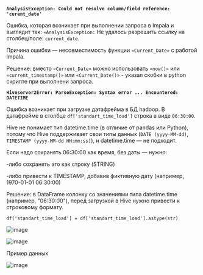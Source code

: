**`AnalysisException: Could not resolve column/field reference: 'curent_date'`**

Ошибка, которая возникает при выполнении запроса в Impala и выглядит так: `«AnalysisException:` Не удалось разрешить ссылку на столбец/поле: `current_date`.

Причина ошибки — несовместимость функции `«Current_Date»` с работой Impala. 

Решение: вместо `«Current_Date»` можно использовать `«now()»` или `«current_timestamp()»` или `«Current_Date()»` - указал скобки в python скрипте при выполнени запроса.


**`Hiveserver2Error: ParseException: Syntax error ... Encountered: DATETIME`** 

Ошибка возникает при загрузке датафрейма в БД hadoop. В датафрейме в столбце `df['standart_time_load']` строка в виде `06:30:00`.

Hive не понимает тип datetime.time (в отличие от pandas или Python), потому что Hive поддерживает свои типы данных (`DATE (yyyy-MM-dd)`, `TIMESTAMP (yyyy-MM-dd HH:mm:ss)`), и datetime.time — не подходит.

Если надо сохранять 06:30:00 как время, без даты — нужно: 

-либо сохранять это как строку (STRING)

-либо привести к TIMESTAMP, добавив фиктивную дату (например, 1970-01-01 06:30:00)

Решение: в DataFrame колонку со значениями типа datetime.time (например, "06:30:00"), перед загрузкой в Hive нужно привести к строковому формату.

`df['standart_time_load'] = df['standart_time_load'].astype(str)`

![image](https://github.com/user-attachments/assets/c3bf5972-aa8a-4168-b3a8-c0d487554b13)

![image](https://github.com/user-attachments/assets/96d4639a-9fcd-407f-8cdc-9a648d59db16)

Пример данных 

![image](https://github.com/user-attachments/assets/ac82e1dd-fe65-49e9-9f51-8add192fdd33)

